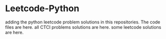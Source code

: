 # Leetcode-Python
adding the python leetcode problem solutions in this repositories. 
The code files are here.
all CTCI problems solutions are here.
some leetcode solutions are here.








































































































































































































































































































































































































































































































































































































































































































































































































































































































































































































































































